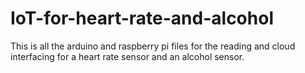 # IoT-for-heart-rate-and-alcohol
This is all the arduino and raspberry pi files for the reading and cloud interfacing for a heart rate sensor and an alcohol sensor.
